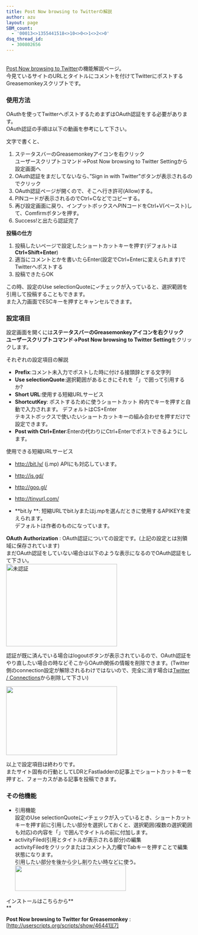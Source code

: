 ```yaml
---
title: Post Now browsing to Twitterの解説
author: azu
layout: page
SBM_count:
  - '00013<>1355441518<>10<>0<>1<>2<>0'
dsq_thread_id:
  - 300802656
---
```

[  
Post Now browsing to Twitter][1]の機能解説ページ。  
今見ているサイトのURLとタイトルにコメントを付けてTwitterにポストするGreasemonkeyスクリプトです。

### 使用方法

OAuthを使ってTwitterへポストするためまずはOAuth認証をする必要があります。  
OAuth認証の手順は以下の動画を参考にして下さい。



文字で書くと、

1.  ステータスバーのGreasemonkeyアイコンを右クリック  
    ユーザースクリプトコマンド→Post Now browsing to Twitter Settingから設定画面へ
2.  OAuth認証をまだしてないなら、&#8221;Sign in with Twitter&#8221;ボタンが表示されるのでクリック
3.  OAuth認証ページが開くので、そこへ行き許可(Allow)する。
4.  PINコードが表示されるのでCtrl+Cなどでコピーする。
5.  再び設定画面に戻り、インプットボックスへPINコードをCtrl+V(ペースト)して、Comfirmボタンを押す。
6.  Success!と出たら認証完了

**投稿の仕方**

1.  投稿したいページで設定したショートカットキーを押す(デフォルトは**Ctrl+Shift+Enter**)
2.  適当にコメントとかを書いたらEnter(設定でCtrl+Enterに変えられます)でTwitterへポストする
3.  投稿できたらOK

この時、設定のUse selectionQuoteに✓チェックが入っていると、選択範囲を引用して投稿することもできます。  
また入力画面でESCキーを押すとキャンセルできます。

### 設定項目

設定画面を開くには**ステータスバーのGreasemonkeyアイコンを右クリック   
ユーザースクリプトコマンド→Post Now browsing to Twitter Setting**をクリックします。

それぞれの設定項目の解説

*   **Prefix**:コメント未入力でポストした時に付ける接頭辞とする文字列
*   **Use selectionQuote**:選択範囲があるときにそれを「」で囲って引用するか?
*   **Short URL**:使用する短縮URLサービス
*   **ShortcutKey**: ポストするために使うショートカット 枠内でキーを押すと自動で入力されます。 デフォルトはCS+Enter  
    テキストボックスで使いたいショートカットキーの組み合わせを押すだけで設定できます。
*   **Post with Ctrl+Enter**:Enterの代わりにCtrl+Enterでポストできるようにします。

使用できる短縮URLサービス

*   <http://bit.ly/> (j.mp) APIにも対応しています。
*   <http://is.gd/>
*   <http://goo.gl/>
*   <http://tinyurl.com/>

*   **bit.ly **: 短縮URLでbit.lyまたはj.mpを選んだときに使用するAPIKEYを変えられます。  
    デフォルトは作者のものになっています。

**OAuth Authorization** : OAuth認証についての設定です。(上記の設定とは別領域に保存されています)  
まだOAuth認証をしていない場合は以下のような表示になるのでOAuth認証をして下さい。  
[<img class="size-medium wp-image-1731 alignnone" title="sshot-2010-06-10-2" src="http://wordpress.local/wp-content/uploads/2010/06/sshot-2010-06-10-2-300x223.png" alt="未認証" width="300" height="223" />][2]

認証が既に済んでいる場合はlogoutボタンが表示されているので、OAuth認証をやり直したい場合の時などそこからOAuth関係の情報を削除できます。(Twitter側のconnection設定が解除されるわけではないので、完全に消す場合は[Twitter / Connections][3]から削除して下さい)

[<img class="alignnone size-medium wp-image-1732" title="sshot-2010-06-10-3" src="http://wordpress.local/wp-content/uploads/2010/06/sshot-2010-06-10-3-300x186.png" alt="" width="300" height="186" />][4]

以上で設定項目は終わりです。  
またサイト固有の行動としてLDRとFastladderの記事上でショートカットキーを押すと、フォーカスがある記事を投稿できます。

### その他機能

*   引用機能  
    設定のUse selectionQuoteに✓チェックが入っているとき、ショートカットキーを押す前に引用したい部分を選択しておくと、選択範囲(複数の選択範囲も対応)の内容を「」で囲んでタイトルの前に付加します。
*   activityFiled(引用とタイトルが表示される部分)の編集  
    activityFiledをクリックまたはコメント入力欄でTabキーを押すことで編集状態になります。  
    引用したい部分を後から少し削りたい時などに使う。  
    [][5][<img class="alignnone size-medium wp-image-1798" title="sshot-2010-06-20-2" src="http://wordpress.local/wp-content/uploads/2010/06/sshot-2010-06-20-21-300x69.png" alt="" width="300" height="69" />][6]

インストールはこちらから**  
**

**Post Now browsing to Twitter for Greasemonkey**
:   [http://userscripts.org/scripts/show/46441][7]

&nbsp;

 [1]: http://userscripts.org/scripts/show/46441
 [2]: http://wordpress.local/wp-content/uploads/2010/06/sshot-2010-06-10-2.png
 [3]: https://twitter.com/settings/connections
 [4]: http://wordpress.local/wp-content/uploads/2010/06/sshot-2010-06-10-3.png
 [5]: http://wordpress.local/wp-content/uploads/2010/06/sshot-2010-06-20-2.png
 [6]: http://wordpress.local/wp-content/uploads/2010/06/sshot-2010-06-20-21.png
 [7]: http://userscripts.org/scripts/show/46441 "Post Now browsing to Twitter for Greasemonkey"